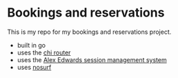 # Bookings and reservations

This is my repo for my bookings and reservations project.

- built in go
- uses the [chi router](github.com/go-chi/chi/v5)
- uses the [Alex Edwards session management system](github.com/alexedwards/scs/v2)
- uses [nosurf](github.com/justinas/nosurf)
